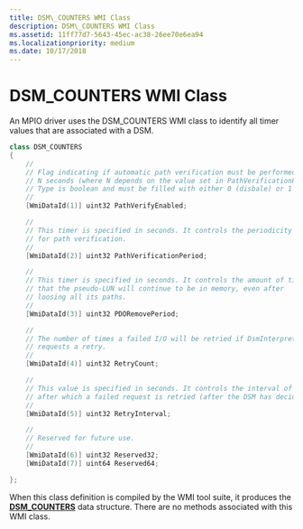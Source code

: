 ```yaml
---
title: DSM\_COUNTERS WMI Class
description: DSM\_COUNTERS WMI Class
ms.assetid: 11ff77d7-5643-45ec-ac38-26ee70e6ea94
ms.localizationpriority: medium
ms.date: 10/17/2018
---
```


# DSM\_COUNTERS WMI Class


An MPIO driver uses the DSM\_COUNTERS WMI class to identify all timer values that are associated with a DSM.

```cpp
class DSM_COUNTERS
{
    //
    // Flag indicating if automatic path verification must be performed every
    // N seconds (where N depends on the value set in PathVerificationPeriod).
    // Type is boolean and must be filled with either 0 (disbale) or 1 (enable).
    //
    [WmiDataId(1)] uint32 PathVerifyEnabled;

    //
    // This timer is specified in seconds. It controls the periodicity
    // for path verification.
    //
    [WmiDataId(2)] uint32 PathVerificationPeriod;

    //
    // This timer is specified in seconds. It controls the amount of time
    // that the pseudo-LUN will continue to be in memory, even after
    // loosing all its paths.
    //
    [WmiDataId(3)] uint32 PDORemovePeriod;

    //
    // The number of times a failed I/O will be retried if DsmInterpretError
    // requests a retry.
    //
    [WmiDataId(4)] uint32 RetryCount;

    //
    // This value is specified in seconds. It controls the interval of time
    // after which a failed request is retried (after the DSM has decided so).
    //
    [WmiDataId(5)] uint32 RetryInterval;

    //
    // Reserved for future use.
    //
    [WmiDataId(6)] uint32 Reserved32;
    [WmiDataId(7)] uint64 Reserved64;

};
```

When this class definition is compiled by the WMI tool suite, it produces the [**DSM\_COUNTERS**](https://msdn.microsoft.com/library/windows/hardware/ff552683) data structure. There are no methods associated with this WMI class.

 

 





